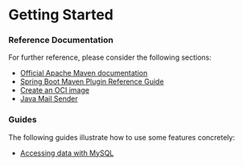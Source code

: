 # Getting Started

### Reference Documentation
For further reference, please consider the following sections:

* [Official Apache Maven documentation](https://maven.apache.org/guides/index.html)
* [Spring Boot Maven Plugin Reference Guide](https://docs.spring.io/spring-boot/docs/2.7.12/maven-plugin/reference/html/)
* [Create an OCI image](https://docs.spring.io/spring-boot/docs/2.7.12/maven-plugin/reference/html/#build-image)
* [Java Mail Sender](https://docs.spring.io/spring-boot/docs/2.7.12/reference/htmlsingle/#io.email)

### Guides
The following guides illustrate how to use some features concretely:

* [Accessing data with MySQL](https://spring.io/guides/gs/accessing-data-mysql/)

